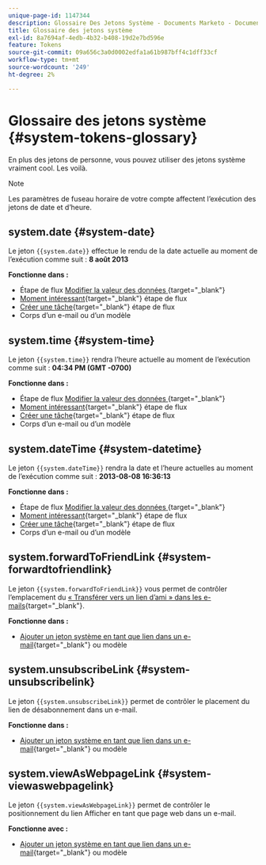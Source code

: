 ```yaml
---
unique-page-id: 1147344
description: Glossaire Des Jetons Système - Documents Marketo - Documentation Du Produit
title: Glossaire des jetons système
exl-id: 8a7694af-4edb-4b32-b408-19d2e7bd596e
feature: Tokens
source-git-commit: 09a656c3a0d0002edfa1a61b987bff4c1dff33cf
workflow-type: tm+mt
source-wordcount: '249'
ht-degree: 2%

---
```


# Glossaire des jetons système {#system-tokens-glossary}

En plus des jetons de personne, vous pouvez utiliser des jetons système vraiment cool. Les voilà.

>[!NOTE]
>
>Les paramètres de fuseau horaire de votre compte affectent l’exécution des jetons de date et d’heure.

## system.date {#system-date}

Le jeton `{{system.date}}` effectue le rendu de la date actuelle au moment de l’exécution comme suit : **8 août 2013**

**Fonctionne dans :**

* Étape de flux [&#x200B; Modifier la valeur des données &#x200B;](/help/marketo/product-docs/core-marketo-concepts/smart-campaigns/flow-actions/change-data-value.md){target="_blank"}
* [Moment intéressant](/help/marketo/product-docs/core-marketo-concepts/smart-campaigns/flow-actions/interesting-moment.md){target="_blank"} étape de flux
* [Créer une tâche](/help/marketo/product-docs/core-marketo-concepts/smart-campaigns/salesforce-flow-actions/create-task.md){target="_blank"} étape de flux
* Corps d’un e-mail ou d’un modèle

## system.time {#system-time}

Le jeton `{{system.time}}` rendra l’heure actuelle au moment de l’exécution comme suit : **04:34 PM (GMT -0700)**

**Fonctionne dans :**

* Étape de flux [&#x200B; Modifier la valeur des données &#x200B;](/help/marketo/product-docs/core-marketo-concepts/smart-campaigns/flow-actions/change-data-value.md){target="_blank"}
* [Moment intéressant](/help/marketo/product-docs/core-marketo-concepts/smart-campaigns/flow-actions/interesting-moment.md){target="_blank"} étape de flux
* [Créer une tâche](/help/marketo/product-docs/core-marketo-concepts/smart-campaigns/salesforce-flow-actions/create-task.md){target="_blank"} étape de flux
* Corps d’un e-mail ou d’un modèle

## system.dateTime {#system-datetime}

Le jeton `{{system.dateTime}}` rendra la date et l’heure actuelles au moment de l’exécution comme suit : **2013-08-08 16:36:13**

**Fonctionne dans :**

* Étape de flux [&#x200B; Modifier la valeur des données &#x200B;](/help/marketo/product-docs/core-marketo-concepts/smart-campaigns/flow-actions/change-data-value.md){target="_blank"}
* [Moment intéressant](/help/marketo/product-docs/core-marketo-concepts/smart-campaigns/flow-actions/interesting-moment.md){target="_blank"} étape de flux
* [Créer une tâche](/help/marketo/product-docs/core-marketo-concepts/smart-campaigns/salesforce-flow-actions/create-task.md){target="_blank"} étape de flux
* Corps d’un e-mail ou d’un modèle

## system.forwardToFriendLink {#system-forwardtofriendlink}

Le jeton `{{system.forwardToFriendLink}}` vous permet de contrôler l’emplacement du [&#x200B; « Transférer vers un lien d’ami » dans les e-mails](/help/marketo/product-docs/email-marketing/general/functions-in-the-editor/forward-to-a-friend-link-in-emails.md){target="_blank"}.

**Fonctionne dans :**

* [Ajouter un jeton système en tant que lien dans un e-mail](/help/marketo/product-docs/email-marketing/general/using-tokens/add-a-system-token-as-a-link-in-an-email.md){target="_blank"} ou modèle

## system.unsubscribeLink {#system-unsubscribelink}

Le jeton `{{system.unsubscribeLink}}` permet de contrôler le placement du lien de désabonnement dans un e-mail.

**Fonctionne dans :**

* [Ajouter un jeton système en tant que lien dans un e-mail](/help/marketo/product-docs/email-marketing/general/using-tokens/add-a-system-token-as-a-link-in-an-email.md){target="_blank"} ou modèle

## system.viewAsWebpageLink {#system-viewaswebpagelink}

Le jeton `{{system.viewAsWebpageLink}}` permet de contrôler le positionnement du lien Afficher en tant que page web dans un e-mail.

**Fonctionne avec :**

* [Ajouter un jeton système en tant que lien dans un e-mail](/help/marketo/product-docs/email-marketing/general/using-tokens/add-a-system-token-as-a-link-in-an-email.md){target="_blank"} ou modèle
